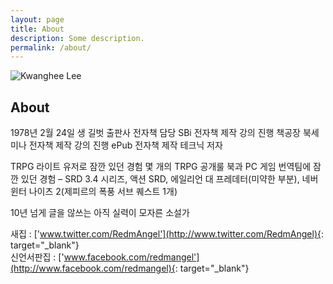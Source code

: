 ```yaml
---
layout: page
title: About
description: Some description.
permalink: /about/
---
```


<img itemprop="image" class="img-rounded" src="https://avatars2.githubusercontent.com/u/42578157?s=460&v=4" alt="Kwanghee Lee">

## About

1978년 2월 24일 생
길벗 출판사 전자책 담당
SBi 전자책 제작 강의 진행
책공장 북세미나 전자책 제작 강의 진행
ePub 전자책 제작 테크닉 저자

TRPG 라이트 유저로 잠깐 있던 경험
몇 개의 TRPG 공개룰 북과 PC 게임 번역팀에 잠깐 있던 경험
– SRD 3.4 시리즈, 액션 SRD, 에일리언 대 프레데터(미약한 부분), 네버윈터 나이츠 2(제피르의 폭풍 서브 퀘스트 1개)

10년 넘게 글을 않쓰는 아직 실력이 모자른 소설가

새집 : ['www.twitter.com/RedmAngel'](http://www.twitter.com/RedmAngel){: target="_blank"}  
신언서판집 : ['www.facebook.com/redmangel'](http://www.facebook.com/redmangel){: target="_blank"}  
